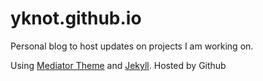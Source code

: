 yknot.github.io
===============

Personal blog to host updates on projects I am working on.

Using [Mediator Theme](http://jekyllthemes.org/themes/mediator/) and [Jekyll](http://jekyllrb.com). Hosted by Github
